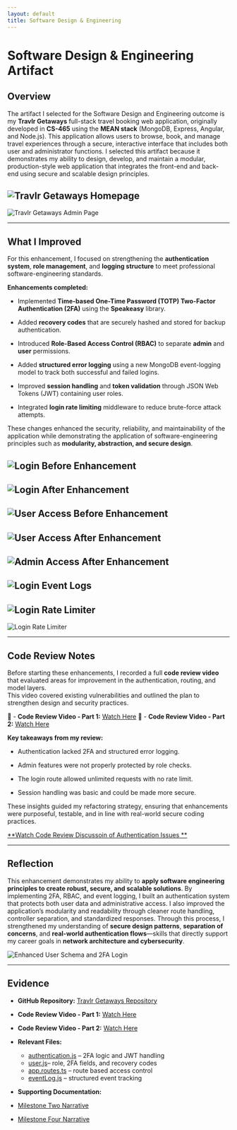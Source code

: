 ```yaml
---
layout: default
title: Software Design & Engineering
---
```


<link rel="stylesheet" href="../../assets/css/custom.css">

# Software Design & Engineering Artifact

## Overview
The artifact I selected for the Software Design and Engineering outcome is my **Travlr Getaways** full-stack travel booking web application, originally developed in **CS-465** using the **MEAN stack** (MongoDB, Express, Angular, and Node.js). This application allows users to browse, book, and manage travel experiences through a secure, interactive interface that includes both user and administrator functions. I selected this artifact because it demonstrates my ability to design, develop, and maintain a modular, production-style web application that integrates the front-end and back-end using secure and scalable design principles.


![Travlr Getaways Homepage](images/TravlrHomePage.jpg)
-
![Travlr Getaways Admin Page](images/TravlrAdminPage.jpg)

---

## What I Improved
For this enhancement, I focused on strengthening the **authentication system**, **role management**, and **logging structure** to meet professional software-engineering standards.

**Enhancements completed:**
- Implemented **Time-based One-Time Password (TOTP) Two-Factor Authentication (2FA)** using the **Speakeasy** library.
  
- Added **recovery codes** that are securely hashed and stored for backup authentication.
  
- Introduced **Role-Based Access Control (RBAC)** to separate **admin** and **user** permissions.
  
- Added **structured error logging** using a new MongoDB event-logging model to track both successful and failed logins.
   
- Improved **session handling** and **token validation** through JSON Web Tokens (JWT) containing user roles.
   
- Integrated **login rate limiting** middleware to reduce brute-force attack attempts.

These changes enhanced the security, reliability, and maintainability of the application while demonstrating the application of software-engineering principles such as **modularity, abstraction, and secure design**.


![Login Before Enhancement](images/No2FA.jpg)
-
![Login After Enhancement](images/w2FA.jpg)
-
![User Access Before Enhancement](images/TravelListingBefore.jpg)
-
![User Access After Enhancement](images/TravelListPageAfter.jpg)
-
![Admin Access After Enhancement](images/TravelListingAdmin.jpg)
-
![Login Event Logs](images/LoginEventLog.jpg)
-
![Login Rate Limiter](images/Login_Limiter1.jpg)
-
![Login Rate Limiter](images/Login_Limiter2.jpg)

---

## Code Review Notes
Before starting these enhancements, I recorded a full **code review video** that evaluated areas for improvement in the authentication, routing, and model layers.  
This video covered existing vulnerabilities and outlined the plan to strengthen design and security practices.

🎥 - **Code Review Video - Part 1:** [Watch Here](https://youtu.be/yE4y5FZN2ck)
🎥 - **Code Review Video - Part 2:** [Watch Here](https://youtu.be/-rbaklZHxl4) 

**Key takeaways from my review:** 

- Authentication lacked 2FA and structured error logging.
  
- Admin features were not properly protected by role checks.
    
- The login route allowed unlimited requests with no rate limit.
   
- Session handling was basic and could be made more secure.  

These insights guided my refactoring strategy, ensuring that enhancements were purposeful, testable, and in line with real-world secure coding practices.


[**Watch Code Review Discussoin of Authentication Issues **](https://youtu.be/Nrz5_AwpX3g)

---

## Reflection

This enhancement demonstrates my ability to **apply software engineering principles to create robust, secure, and scalable solutions**. By implementing 2FA, RBAC, and event logging, I built an authentication system that protects both user data and administrative access. I also improved the application’s modularity and readability through cleaner route handling, controller separation, and standardized responses. Through this process, I strengthened my understanding of **secure design patterns**, **separation of concerns**, and **real-world authentication flows**—skills that directly support my career goals in **network architecture and cybersecurity**.

![Enhanced User Schema and 2FA Login](images/successful2fa.jpg)

---

## Evidence

- **GitHub Repository:** [Travlr Getaways Repository](https://github.com/thatone313/CS465FullStackDevelopment)  
- **Code Review Video - Part 1:** [Watch Here](https://youtu.be/yE4y5FZN2ck)
- **Code Review Video - Part 2:** [Watch Here](https://youtu.be/-rbaklZHxl4)
  
- **Relevant Files:**
   
  - [authentication.js](https://github.com/thatone313/MWheeler_CS499_ePortfolio/blob/main/supporting_files/authentication.js) – 2FA logic and JWT handling
  - [user.js](https://github.com/thatone313/MWheeler_CS499_ePortfolio/blob/main/supporting_files/user.js)– role, 2FA fields, and recovery codes
  - [app.routes.ts](https://github.com/thatone313/MWheeler_CS499_ePortfolio/blob/main/supporting_files/app.routes.ts) – route based access control
  - [eventLog.js](https://github.com/thatone313/MWheeler_CS499_ePortfolio/blob/main/supporting_files/eventLog.js) – structured event tracking

 - **Supporting Documentation:**
  - [Milestone Two Narrative](https://github.com/thatone313/MWheeler_CS499_ePortfolio/blob/main/supporting_files/CS499MilestoneTwo.docx)
  - [Milestone Four Narrative](../../supporting_files/CS499MilestoneFour.docx)

    

